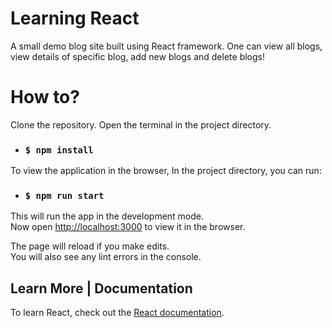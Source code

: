 # Learning React
A small demo blog site built using React framework. 
One can view all blogs, view details of  specific blog, add new blogs and delete blogs! 

# How to?
Clone the repository.
Open the terminal in the project directory.
* ### `$ npm install`

To view the application in the browser, In the project directory, you can run:

* ### `$ npm run start`

This will run the app in the development mode.\
Now open [http://localhost:3000](http://localhost:3000) to view it in the browser.

The page will reload if you make edits.\
You will also see any lint errors in the console.

## Learn More | Documentation

To learn React, check out the [React documentation](https://reactjs.org/).
